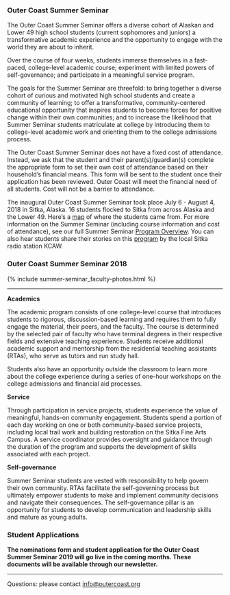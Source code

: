 ### Outer Coast Summer Seminar

The Outer Coast Summer Seminar offers a diverse cohort of Alaskan and Lower 49 high school students (current sophomores and juniors) a transformative academic experience and the opportunity to engage with the world they are about to inherit.

Over the course of four weeks, students immerse themselves in a fast-paced, college-level academic course; experiment with limited powers of self-governance; and participate in a meaningful service program.

The goals for the Summer Seminar are threefold: to bring together a diverse cohort of curious and motivated high school students and create a community of learning; to offer a transformative, community-centered educational opportunity that inspires students to become forces for positive change within their own communities; and to increase the likelihood that Summer Seminar students matriculate at college by introducing them to college-level academic work and orienting them to the college admissions process.

The Outer Coast Summer Seminar does not have a fixed cost of attendance. Instead, we ask that the student and their parent(s)/guardian(s) complete the appropriate form to set their own cost of attendance based on their household’s financial means. This form will be sent to the student once their application has been reviewed. Outer Coast will meet the financial need of all students. Cost will not be a barrier to attendance.

The inaugural Outer Coast Summer Seminar took place July 6 - August 4, 2018 in Sitka, Alaska. 16 students flocked to Sitka from across Alaska and the Lower 49. Here’s a [map](https://www.google.com/maps/d/u/0/edit?mid=1PtDqfOjjLK8z1KPT-F2OwsXohs8ujir5&ll=39.35637482034097%2C0&z=2) of where the students came from. For more information on the Summer Seminar (including course information and cost of attendance), see our full Summer Seminar [Program Overview](https://docs.google.com/document/d/17uKQuDQ-DmsDRuoPbSXRT9VK5i_VXQHQIBX-O9hsX44/edit). You can also hear students share their stories on this [program](https://www.kcaw.org/2018/07/25/outer-coast-pilots-college-program-with-high-schoolers/) by the local Sitka radio station KCAW. 

### Outer Coast Summer Seminar 2018

<!-- This inserts the Faculty images -->
{% include summer-seminar_faculty-photos.html %}

***

<strong>Academics</strong> 

The academic program consists of one college-level course that introduces students to rigorous, discussion-based learning and requires them to fully engage the material, their peers, and the faculty. The course is determined by the selected pair of faculty who have terminal degrees in their respective fields and extensive teaching experience. Students receive additional academic support and mentorship from the residential teaching assistants (RTAs), who serve as tutors and run study hall.

Students also have an opportunity outside the classroom to learn more about the college experience during a series of one-hour workshops on the college admissions and financial aid processes. 

<strong>Service</strong> 

Through participation in service projects, students experience the value of meaningful, hands-on community engagement. Students spend a portion of each day working on one or both community-based service projects, including local trail work and building restoration on the Sitka Fine Arts Campus. A service coordinator provides oversight and guidance through the duration of the program and supports the development of skills associated with each project.

<strong>Self-governance</strong>

Summer Seminar students are vested with responsibility to help govern their own community. RTAs facilitate the self-governing process but ultimately empower students to make and implement community decisions and navigate their consequences. The self-governance pillar is an opportunity for students to develop communication and leadership skills and mature as young adults.

### Student Applications

**The nominations form and student application for the Outer Coast Summer Seminar 2019 will go live in the coming months. These documents will be available through our newsletter.**  

***

Questions: please contact [info@outercoast.org](mailto:info@outercoast.org)
